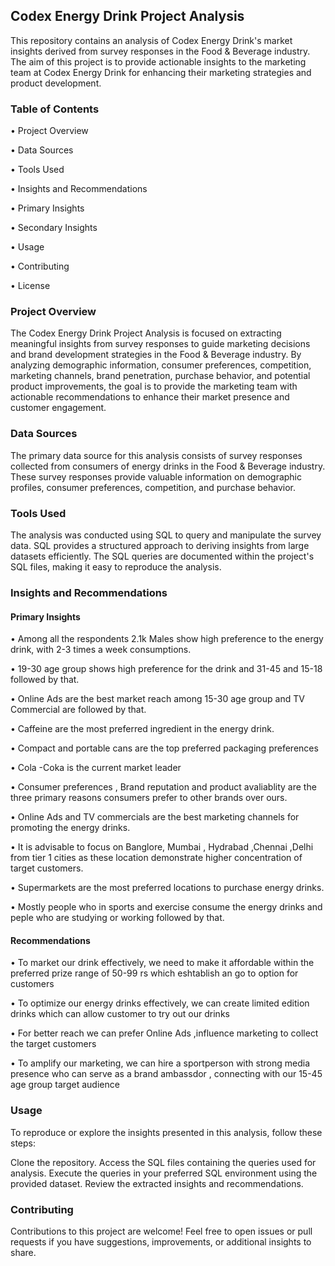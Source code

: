 ## Codex Energy Drink Project Analysis
This repository contains an analysis of Codex Energy Drink's market insights derived from survey responses in the Food & Beverage industry. The aim of this project is to provide actionable insights to the marketing team at Codex Energy Drink for enhancing their marketing strategies and product development.

### Table of Contents

• Project Overview

• Data Sources

• Tools Used

• Insights and Recommendations

• Primary Insights

• Secondary Insights

• Usage

• Contributing

• License

### Project Overview

The Codex Energy Drink Project Analysis is focused on extracting meaningful insights from survey responses to guide marketing decisions and brand development strategies in the Food & Beverage industry. By analyzing demographic information, consumer preferences, competition, marketing channels, brand penetration, purchase behavior, and potential product improvements, the goal is to provide the marketing team with actionable recommendations to enhance their market presence and customer engagement.

### Data Sources
The primary data source for this analysis consists of survey responses collected from consumers of energy drinks in the Food & Beverage industry. These survey responses provide valuable information on demographic profiles, consumer preferences, competition, and purchase behavior.

### Tools Used
The analysis was conducted using SQL to query and manipulate the survey data. SQL provides a structured approach to deriving insights from large datasets efficiently. The SQL queries are documented within the project's SQL files, making it easy to reproduce the analysis.


### Insights and Recommendations

#### Primary Insights

• Among all the respondents 2.1k Males show high preference to the energy drink,
with 2-3 times a week consumptions.

• 19-30 age group shows high preference for the drink and 31-45 and 15-18 followed by that.

• Online Ads are the best market reach among 15-30 age group and TV Commercial are followed by that.

• Caffeine are the most preferred ingredient in the energy drink.

• Compact and portable cans are the top preferred packaging preferences

• Cola -Coka is the current market leader 

• Consumer preferences , Brand reputation and product avaliablity are the three primary reasons consumers prefer to other brands over ours.

• Online Ads and TV commercials are the best marketing channels for promoting the energy drinks.

• It is advisable to focus on Banglore, Mumbai , Hydrabad ,Chennai ,Delhi from tier 1 cities as these location demonstrate higher concentration of target customers.

• Supermarkets are the most preferred locations to purchase energy drinks.

• Mostly people who in sports and exercise consume the energy drinks and peple who are studying or working followed by that.

#### Recommendations

• To market our drink effectively, we need to make it affordable within the preferred prize range of 50-99 rs which eshtablish an go to option for customers

• To optimize our energy drinks effectively, we can create limited edition drinks which can allow customer to try out our drinks

• For better reach we can prefer Online Ads ,influence marketing to collect the target customers

• To amplify our marketing, we can hire a sportperson with strong media presence  who can serve as a brand ambassdor ,
connecting with our 15-45 age group  target audience

### Usage
To reproduce or explore the insights presented in this analysis, follow these steps:

Clone the repository.
Access the SQL files containing the queries used for analysis.
Execute the queries in your preferred SQL environment using the provided dataset.
Review the extracted insights and recommendations.

### Contributing
Contributions to this project are welcome! Feel free to open issues or pull requests if you have suggestions, improvements, or additional insights to share.
